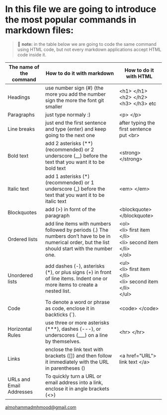 # In this file we are going to introduce the most popular commands in markdown files:
> :memo: **note:** in the table below we are going to code the same command using HTML code, but not every markdown applications accept HTML code inside it.




| The name of the command     | How to do it with markdown                                              | How to do it with HTML |
|-----------------------------|-------------------------------------------------------------------------|------------------------|
| Headings                    | use number sign (#) (the more you add the number sign the more the font git smaller| \<h1\> \</h1\> <br> \<h2\> \</h2\> <br> \<h3\> \</h3\> etc |
| Paragraphs                  | just type normaly :)                                                    | \<p\> \</p\> |
| Line breaks                 | just end the first sentence and type (enter) and keep going to the next one | after typing the first sentence put \<br\> |
| Bold text                   | add 2 asterisks (\*\*) (recommended) or 2 underscore (\_\_) before the text that you want it to be bold text | \<strong\> \</strong\> |
| Italic text                 | add 1 asterisks (\*) (recommended) or 1 underscore (\_) before the text that you want it to be italic text | \<em\> \</em\> |
| Blockquotes                 | add (\>) in fornt of the paragraph                                 | \<blockquote\> \</blockquote\> |
| Ordered lists               | add line items with numbers followed by periods (.) The numbers don’t have to be in numerical order, but the list should start with the number one. |       \<ol\> <br> \<li\> first item \</li\> <br> \<li\> second item \</li\> <br> \</ol\> |
| Unordered lists             | add dashes (\-), asterisks (\*), or plus signs (+) in front of line items. Indent one or more items to create a nested list. | \<ul\> <br> \<li\> first item \</li\> <br> \<li\> second item \</li\> <br> \</ul\> |
| Code                        | To denote a word or phrase as code, enclose it in backticks (`). | \<code\> \</code\> |
| Horizontal Rules            | use three or more asterisks (***), dashes (---), or underscores (___) on a line by themselves. | \<hr\> \</hr\> |
| Links                       | enclose the link text with brackets ([]) and then follow it immediately with the URL in parentheses () | \<a href="URL"\> link text \</a\> |
| URLs and Email Addresses    | To quickly turn a URL or email address into a link, enclose it in angle brackets (<>) | 



<a href="mailto:almohammadmhmood@gmail.com">almohammadmhmood@gmail.com</a>
